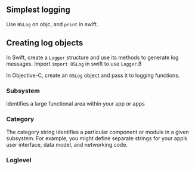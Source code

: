 

## Simplest logging

Use `NSLog` on objc, and `print` in swift.

## Creating log objects

In Swift, create a `Logger` structure and use its methods to generate log messages. Import `import OSLog` in swift to use `Logger`.ß

In Objective-C, create an `OSLog` object and pass it to logging functions.

### Subsystem 
identifies a large functional area within your app or apps

### Category

The category string identifies a particular component or module in a given subsystem. For example, you might define separate strings for your app’s user interface, data model, and networking code.

### Loglevel


